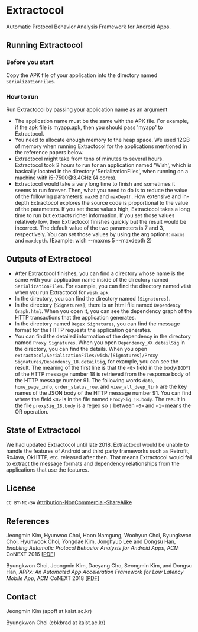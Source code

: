 # Extractocol
Automatic Protocol Behavior Analysis Framework for Android Apps.


## Running Extractocol
### Before you start
Copy the APK file of your application into the directory named `SerializationFiles`.

### How to run
Run Extractocol by passing your application name as an argument

* The application name must be the same with the APK file. For example, if the apk file is myapp.apk, then you should pass 'myapp' to Extractocol.
* You need to allocate enough memory to the heap space. We used 12GB of memory when running Extractocol for the applications mentioned in the reference papers below.
* Extractocol might take from tens of minutes to several hours. Extractocol took 2 hours to run for an application named 'Wish', which is basically located in the directory 'SerializationFiles', when running on a machine with i5-7500@3.4GHz (4 cores).
* Extractocol would take a very long time to finish and sometimes it seems to run forever. Then, what you need to do is to reduce the value of the following parameters: `maxMS` and `maxDepth`. How extensive and in-depth Extractocol explores the source code is proportional to the value of the parameters. If you set those values high, Extractocol takes a long time to run but extracts richer information. If you set those values relatively low, then Extractocol finishes quickly but the result would be incorrect. The default value of the two parameters is 7 and 3, respectively. You can set those values by using the arg options: `maxms` and `maxdepth`. (Example: wish --maxms 5 --maxdepth 2)


## Outputs of Extractocol
* After Extractocol finishes, you can find a directory whose name is the same with your application name inside of the directory named `SerializationFiles`. For example, you can find the directory named `wish` when you run Extractocol for `wish.apk`.
* In the directory, you can find the directory named `[Signatures]`.
* In the directory `[Signatures]`, there is an html file named `Dependency Graph.html`. When you open it, you can see the dependency graph of the HTTP transactions that the application generates.
* In the directory named `Regex Signatures`, you can find the message format for the HTTP requests the application generates.
* You can find the detailed information of the dependency in the directory named `Proxy Signatures`. When you open `Dependency_XX.detailSig` in the directory, you can find the details. When you open `extractocol/SerializationFiles/wish/[Signatures]/Proxy Signatures/Dependency_18.detailSig`, for example, you can see the result. The meaning of the first line is that the `<0>` field in the body(`BODY`) of the HTTP message number 18 is retrieved from the response body of the HTTP message number 91. The following words `data`, `home_page_info`, `order_status_row`, and `view_all_deep_link` are the key names of the JSON body of the HTTP message number 91. You can find where the field `<0>` is in the file named `ProxySig_18.body`. The result in the file `proxySig_18.body` is a regex so `|` between `<0>` and `<1>` means the OR operation.


## State of Extractocol
We had updated Extractocol until late 2018. Extractocol would be unable to handle the features of Android and third party frameworks such as Retrofit, RxJava, OkHTTP, etc. released after then. 
That means Extractocol would fail to extract the message formats and dependency relationships from the applications that use the features.


## License
<code>CC BY-NC-SA</code> <a href="https://github.com/idleberg/Creative-Commons-Markdown/blob/spaces/4.0/by-nc-sa.markdown">Attribution-NonCommercial-ShareAlike</a>

## References

Jeongmin Kim, Hyunwoo Choi, Hoon Namgung, Woohyun Choi, Byungkwon Choi, Hyunwook Choi, Yongdae Kim, Jonghyup Lee  and Dongsu Han, <i>Enabling Automatic Protocol Behavior Analysis for Android Apps</i>, ACM CoNEXT 2016 [<a href="http://ina.kaist.ac.kr/~dongsuh/paper/kim-conext16.pdf" target="_blank">PDF</a>]

Byungkwon Choi, Jeongmin Kim, Daeyang Cho, Seongmin Kim, and Dongsu Han, <i>APPx: An Automated App Acceleration Framework for Low Latency Mobile App</i>, ACM CoNEXT 2018 [<a href="http://ina.kaist.ac.kr/~brad/appx.pdf" target="_blank">PDF</a>]


## Contact
Jeongmin Kim (appff at kaist.ac.kr)

Byungkwon Choi (cbkbrad at kaist.ac.kr)
